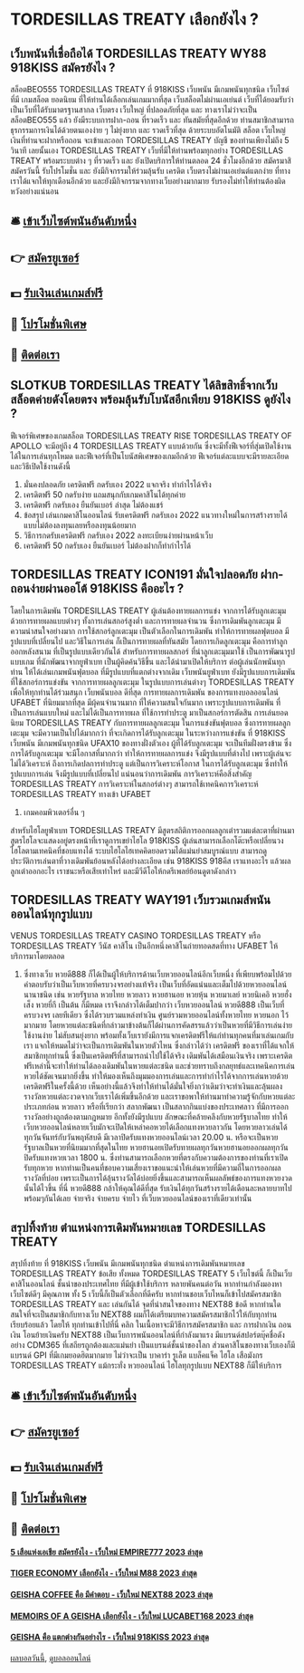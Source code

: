 # TORDESILLAS TREATY เลือกยังไง ?
## เว็บพนันที่เชื่อถือได้ TORDESILLAS TREATY WY88 918KISS สมัครยังไง ?
สล็อตBEO555 TORDESILLAS TREATY ที่ 918KISS เว็บพนัน มีเกมพนันทุกชนิด เว็บไซต์ ที่มี เกมสล็อต ยอดนิยม ที่ให้ท่านได้เลือกเล่นเกมมากที่สุด เว็บสล็อตไม่ผ่านเอเย่นต์ เว็บที่ได้ยอมรับว่าเป็นเว็บที่ได้รับมาตรฐานสากล เว็บตรง เว็บใหญ่ ที่ปลอดภัยที่สุด และ ทางเราไม่ว่าจะเป็น สล็อตBEO555 แล้ว ยังมีระบบการฝาก-ถอน ที่รวดเร็ว และ ทันสมัยที่สุดอีกด้วย ท่านสมาชิกสามารถธุรกรรมการเงินได้ด้วยตนเองง่าย ๆ ไม่ยุ่งยาก และ รวดเร็วที่สุด ด้วยระบบอัตโนมัติ สล็อต เว็บใหญ่ เงินที่ท่านจะฝากหรือถอน จะเข้าและออก TORDESILLAS TREATY บัญชี ของท่านเพียงไม่ถึง 5 วินาที เลยนั้นเอง TORDESILLAS TREATY เว็บที่มีให้ท่านพร้อมทุกอย่าง TORDESILLAS TREATY พร้อมระบบต่าง ๆ ที่รวดเร็ว และ ยังเปิดบริการให้ท่านตลอด 24 ชั่วโมงอีกด้วย สมัครมาสิ สมัครวันนี้ รับโปรโมชั่น และ ยังมีกิจกรรมให้ร่วมลุ้นรับ เครดิต เว็บตรงไม่ผ่านเอเย่นต์แตกง่าย ที่ทางเราได้แจกให้ทุกเดือนอีกด้วย และยังมีกิจกรรมจากทางเว็บอย่างมากมาย รับรองไม่ทำให้ท่านต้องผิดหวังอย่างแน่นอน

## 🛎 [เข้าเว็บไซต์พนันอันดับหนึ่ง](https://bit.ly/3SdLNi2)
## 👉 [สมัครยูเซอร์](https://bit.ly/3SdLNi2)
## 💵 [รับเงินเล่นเกมส์ฟรี](https://bit.ly/3dyRKHj)
## 👑 [โปรโมชั่นพิเศษ](https://bit.ly/3dyRKHj)
## 📱 [ติดต่อเรา](https://bit.ly/3dyRKHj)

## SLOTKUB TORDESILLAS TREATY ได้ลิขสิทธิ์จากเว็บสล็อตค่ายดังโดยตรง พร้อมลุ้นรับโบนัสอีกเพียบ 918KISS ดูยังไง ?
ฟีเจอร์พิเศษของเกมสล็อต TORDESILLAS TREATY RISE TORDESILLAS TREATY OF APOLLO จะมีอยู่ถึง 4 TORDESILLAS TREATY แบบด้วยกัน ซึ่งจะมีทั้งฟีเจอร์ที่สุ่มเปิดใช้งานได้ในการเล่นทุกโหมด และฟีเจอร์ที่เป็นโบนัสพิเศษของเกมอีกด้วย ฟีเจอร์แต่ละแบบจะมีรายละเอียดและวิธีเปิดใช้งานดังนี้
1. มั่นคงปลอดภัย เครดิตฟรี กดรับเอง 2022 แจกจริง ทำกำไรได้จริง
2. เครดิตฟรี 50 กดรับง่าย แถมสนุกกับเกมคาสิโนได้ทุกค่าย
3. เครดิตฟรี กดรับเอง ยืนยันเบอร์ ล่าสุด ไม่ต้องแชร์
4. ข้อสรุป เล่นเกมคาสิโนออนไลน์ รับเครดิตฟรี กดรับเอง 2022 แนวทางใหม่ในการสร้างรายได้ แบบไม่ต้องลงทุนเลยหรือลงทุนน้อยมาก
5. วิธีการกดรับเครดิตฟรี กดรับเอง 2022 ลงทะเบียนง่ายผ่านหน้าเว็บ
6. เครดิตฟรี 50 กดรับเอง ยืนยันเบอร์ ไม่ต้องฝากก็ทำกำไรได้

## TORDESILLAS TREATY ICON191 มั่นใจปลอดภัย ฝาก-ถอนง่ายผ่านออโต้ 918KISS คืออะไร ?
โดยในการเดิมพัน TORDESILLAS TREATY ผู้เล่นต้องทายผลการแข่ง จากการได้รับลูกเตะมุม ด้วยการทายผลแบบต่างๆ ทั้งการเล่นสกอร์สูงต่ำ และการทายผลจำนวน ซึ่งการเดิมพันลูกเตะมุม มีความน่าสนใจอย่างมาก การใช้สกอร์ลูกเตะมุม เป็นตัวเลือกในการเดิมพัน ทำให้การทายผลฟุตบอล มีรูปแบบที่เปลี่ยนไป และวิธีในการเล่น ก็เป็นการทายผลที่ทันสมัย โดยการเกิดลูกเตะมุม คือการทำลูกออกหลังสนาม
ที่เป็นรูปแบบเดียวกันได้ สำหรับการทายผลสกอร์ ที่นำลูกเตะมุมมาใช้ เป็นการพัฒนารูปแบบเกม ที่นักพัฒนาจากยูฟ่าเบท เป็นผู้คิดค้นวิธีขึ้น และได้นำมาเปิดให้บริการ ต่อผู้เล่นนักพนันทุกท่าน ให้ได้เล่นเกมพนันฟุตบอล ที่มีรูปแบบที่แตกต่างจากเดิม เว็บพนันยูฟ่าเบท ยังมีรูปแบบการเดิมพัน ที่ใช้สกอร์การแข่งขัน จากการทายผลลูกเตะมุม ในรูปแบบการเล่นต่างๆ TORDESILLAS TREATY เพื่อให้ทุกท่านได้ร่วมสนุก
เว็บพนันบอล ดีที่สุด การทายผลการเดิมพัน ของการแทงบอลออนไลน์ UFABET ที่นิยมมากที่สุด มีผุ้คนจำนวนมาก ที่ให้ความสนใจกันมาก เพราะรูปแบบการเดิมพัน ที่เป็นการเล่นแบบใหม่ และไม่ได้เป็นการทายผล ที่ใช้การทำประตู มาเป็นสกอร์การตัดสิน การเล่นยอดนิยม TORDESILLAS TREATY กับการทายผลลูกเตะมุม ในการแข่งขันฟุตบอล ซึ่งการทายผลลูกเตะมุม จะมีความเป็นไปได้มากกว่า ที่จะเกิดการได้รับลูกเตะมุม ในระหว่างการแข่งขัน ที่ 918KISS เว็บพนัน มีเกมพนันทุกชนิด UFAX10
ของทางฝั่งตัวเอง ผู้ที่ได้รับลูกเตะมุม จะเป็นทีมฝั่งตรงข้าม ซึ่งการได้รับลูกเตะมุม จะมีโอกาสที่มากกว่า ทำให้การทายผลการแข่ง จึงมีรูปแบบที่ต่างไป เพราะผู้เล่นจะไม่ได้วิเคราะห์ ถึงการเกิดปลการทำประตู แต่เป็นการวิเคราะห์โอกาส ในการได้รับลูกเตะมุม ซึ่งทำให้รูปแบบการเล่น จึงมีรูปแบบที่เปลี่ยนไป แน่นอนว่าการเดิมพัน การวิเคราะห์คือสิ่งสำคัญ TORDESILLAS TREATY การวิเคราะห์ในสกอร์ต่างๆ สามารถใช้เทคนิคการวิเคราะห์ TORDESILLAS TREATY ทางเข้า UFABET
1. เกมคอมพิวเตอร์อื่น ๆ

สำหรับไฮโลยูฟ่าเบท TORDESILLAS TREATY มีสูตรสถิติการออกผลลูกเต๋ารวมแต่ละตาที่ผ่านมา สูตรไฮโลจะแสดงอยู่ตรงหน้าที่เราดูการเขย่าไฮโล 918KISS ผู้เล่นสามารถเลือกโต๊ะหรือเปลี่ยนวงไฮโลตามเทคนิคที่ชอบแทงได้
ระบบไฮโลไฮเทคคิดยอดรวมได้แม่นยำสมบูรณ์แบบ สามารถดูประวัติการเล่นตาที่วางเดิมพันย้อนหลังได้อย่างละเอียด เช่น 918KISS 918คีส เราแทงอะไร แล้วผลลูกเต๋าออกอะไร เราชนะหรือเสียเท่าไหร่ และมีวีดีโอให้กดรีเพลย์ย้อนดูตาดังกล่าว

## TORDESILLAS TREATY WAY191 เว็บรวมเกมส์พนันออนไลน์ทุกรูปแบบ
VENUS TORDESILLAS TREATY CASINO TORDESILLAS TREATY หรือ TORDESILLAS TREATY วีนัส คาสิโน เป็นอีกหนึ่งคาสิโนถ่ายทอดสดที่ทาง UFABET ให้บริการมาโดยตลอด
1. ซึ่งทางเว็บ หวยดี888 ก็ได้เป็นผู้ให้บริการด้านเว็บหวยออนไลน์อีกเว็บหนึ่ง ที่เพียบพร้อมไปด้วยคำตอบรับว่าเป็นเว็บหวยที่ครบวงจรอย่างแท้จริง เป็นเว็บที่อัดแน่นและเต็มไปด้วยหวยออนไลน์นานาชนิด เช่น หวยรัฐบาล หวยไทย หวยลาว หวยฮานอย หวยหุ้น หวยมาเลย์ หวยนิเคอิ หวยฮั่งเส็ง หวยยี่กี เป็นต้น ก็มีหมด เราจึงกล่าวได้เต็มปากว่า เว็บหวยออนไลน์ หวยดี888 เป็นเว็บที่ครบวงจร เลยทีเดียว ซึ่งได้รวบรวมแหล่งทำเงิน ศูนย์รวมหวยออนไลน์ทั้งหวยไทย หวยนอก ไว้มากมาย โดยหวยแต่ละชนิดที่กล่าวมาข้างต้นก็ได้ผ่านการคัดสรรแล้วว่าเป็นหวยที่มีวิธีการเล่นง่าย ใช้งานง่าย ไม่สับสนยุ่งยาก พร้อมทั้งเว็บเรายังมีการแจกเครดิตฟรีให้แก่ท่านทุกคนที่มาเล่นเกมกับเรา แจกให้หมดไม่ว่าจะเป็นการเดิมพันในหวยตัวไหน ซึ่งกล่าวได้ว่า เครดิตฟรี ของเราที่ได้แจกให้สมาชิกทุกท่านนี้ ซึ่งเป็นเครดิตฟรีที่สามารถนำไปใช้ได้จริง เดิมพันได้เสมือนเงินจริง เพราะเครดิตฟรีเหล่านี้จะทำให้ท่านได้ลองเดิมพันในหวยแต่ละชนิด และช่วยทราบถึงกลยุทธ์และเทคนิคการเล่นหวยได้ชัดเจนมากยิ่งขึ้น ทำให้มองเห็นถึงมุมมองการเล่นและการทำกำไรได้จากการเล่นหวยด้วยเครดิตฟรีในครั้งนี้ด้วย เห็นอย่างนี้แล้วจึงทำให้ท่านได้มั่นใจยิ่งกว่าเดิมว่าจะทำเงินและลุ้นผลงรางวัลหวยแต่ละงวดจากเว็บเราได้เพิ่มขึ้นอีกด้วย และเราขอพาให้ท่านมาทำความรู้จักกับหวยแต่ละประเภทก่อน หวยลาว หรือที่เรียกว่า สลากพัฒนา เป็นสลากกินแบ่งของประเทศลาว ที่มีการออกรางวัลอย่างถูกต้องตามกฎหมาย อีกทั้งยังมีรูปแบบ ลักษณะที่คล้ายคลึงกับหวยรัฐบาลไทย ทำให้เว็บหวยออนไลน์หลายเว็บมักจะเปิดให้เหล่าคอหวยได้เลือกแทงหวยลาวกัน โดยหวยลาวเล่นได้ทุกวันจันทร์กับวันพฤหัสบดี มีเวลาปิดรับแทงหวยออนไลน์เวลา 20.00 น. หรือจะเป็นหวยรัฐบาลเป็นหวยที่นิยมมากที่สุดในไทย หวยฮานอยเปิดรับทายผลทุกวันหวยฮานอยออกผลทุกวัน ปิดรับแทงหวยเวลา 1800 น. ซึ่งท่านสามารถเลือกหวยที่ตรงกับความต้องการของท่านที่เราเปิดรับทุกหวย หากท่านเป็นคนที่ชอบความเสี่ยงเราขอแนะนำให้เล่นหวยที่มีความถี่ในการออกผลรางวัลที่บ่อย เพราะเป็นการได้ลุ้นรางวัลได้บ่อยยิ่งขึ้นและสามารถเห็นผลลัพธ์ของการแทงหวยงวดนั้นได้ไวขึ้น ที่นี่ หวยดี888 กล้าให้คุณได้ดีที่สุด รับเงินได้ทุกวันสร้างรายได้เดือนละหลายบาทไปพร้อมๆกันได้เลย จ่ายจริง จ่ายครบ จ่ายไว ที่เว็บหวยออนไลน์ของเราที่เดียวเท่านั้น

## สรุปทิ้งท้าย ตำแหน่งการเดิมพันหมายเลข TORDESILLAS TREATY
สรุปทิ้งท้าย ที่ 918KISS เว็บพนัน มีเกมพนันทุกชนิด ตำแหน่งการเดิมพันหมายเลข TORDESILLAS TREATY ข้อเสีย
ทั้งหมด TORDESILLAS TREATY 5 เว็บไซต์นี้ ก็เป็นเว็บคาสิโนออนไลน์ ชั้นนำของประเทศไทย ที่มีผู้เข้าใช้บริการ หลายพันคนต่อวัน หากท่านกำลังมองหาเว็บไซต์ดีๆ มีคุณภาพ ทั้ง 5 เว็บนี้ก็เป็นตัวเลือกที่ดีครับ หากท่านชอบเว็บไหนก็เข้าไปสมัครสมาชิก TORDESILLAS TREATY และ เล่นกันได้
จุดที่น่าสนใจของทาง NEXT88
ข้อดี
หากท่านใดสนใจที่จะเป็นสมาชิกกับทางเว็บ NEXT88 ผมก็ได้เตรียมบทความสมัครสมาชิกไว้ให้กับทุกท่านเรียบร้อยแล้ว โดยให้ ทุกท่านเข้าไปที่นี่ คลิก ในเนื้อหาจะมีวิธีการสมัครสมาชิก และ การฝากเงิน ถอนเงิน โอนย้ายเงินครับ
NEXT88 เป็นเว็บการพนันออนไลน์ที่กำลังมาแรง มีแบรนด์สปอร์ตบุ๊คชื่อดังอย่าง CDM365 ที่เสถียรถูกต้องและแม่นยำ เป็นแบรนด์ชั้นนำของโลก ส่วนคาสิโนของทางเว็บเองก็มีแบรนด์ GPI ที่มีเกมยอดฮิตมากมาย ไม่ว่าจะเป็น บาคาร่า รูเล็ต แบล็คแจ็ค ไฮโล เสือมังกร TORDESILLAS TREATY แม้กระทั่ง หวยออนไลน์ ไฮโลทุกรูปแบบ NEXT88 ก็มีให้บริการ

## 🛎 [เข้าเว็บไซต์พนันอันดับหนึ่ง](https://bit.ly/3SdLNi2)
## 👉 [สมัครยูเซอร์](https://bit.ly/3SdLNi2)
## 💵 [รับเงินเล่นเกมส์ฟรี](https://bit.ly/3dyRKHj)
## 👑 [โปรโมชั่นพิเศษ](https://bit.ly/3dyRKHj)
## 📱 [ติดต่อเรา](https://bit.ly/3dyRKHj)

#### [5 เสือแห่งเอเชีย สมัครยังไง - เว็บใหม่ EMPIRE777 2023 ล่าสุด](https://atom.io/themes/5%20เสือแห่งเอเชีย%20สมัครยังไง%20-%20เว็บใหม่%20empire777%202023%20ล่าสุด)
#### [TIGER ECONOMY เลือกยังไง - เว็บใหม่ M88 2023 ล่าสุด](https://atom.io/themes/tiger%20economy%20เลือกยังไง%20-%20เว็บใหม่%20m88%202023%20ล่าสุด)
#### [GEISHA COFFEE คือ มีคำตอบ - เว็บใหม่ NEXT88 2023 ล่าสุด](https://atom.io/themes/geisha%20coffee%20คือ%20มีคำตอบ%20-%20เว็บใหม่%20next88%202023%20ล่าสุด)
#### [MEMOIRS OF A GEISHA เลือกยังไง - เว็บใหม่ LUCABET168 2023 ล่าสุด](https://atom.io/themes/memoirs%20of%20a%20geisha%20เลือกยังไง%20-%20เว็บใหม่%20lucabet168%202023%20ล่าสุด)
#### [GEISHA คือ แตกต่างกันอย่างไร - เว็บใหม่ 918KISS 2023 ล่าสุด](https://atom.io/themes/geisha%20คือ%20แตกต่างกันอย่างไร%20-%20เว็บใหม่%20918kiss%202023%20ล่าสุด)

[ผลบอลวันนี้](https://siamsport.tv "ผลบอลวันนี้"), [ดูบอลออนไลน์](https://siamsport.tv/ดูบอลสด "ดูบอลออนไลน์")